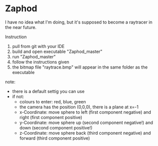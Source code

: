 # Zaphod
I have no idea what I'm doing, but it's supposed to become a raytracer in the near future.

Instruction

1. pull from git with your IDE
2. build and open executable "Zaphod_master"
3. run "Zaphod_master"
4. follow the instructions given
5. the bitmap file "raytrace.bmp" will appear in the same folder as the executable

note: 
- there is a default settig you can use
- if not:
   - colours to enter: red, blue, green
   - the camera has the position (0,0,0), there is a plane at x=-1
   - x-Coordinate: move sphere to left (first component negative) and right (first component positive)
   - y-Coordinate: move sphere up (second component negative!) and down (second component positive!)
   - z-Coordinate: move sphere back (third component negative) and forward (third component positive)
